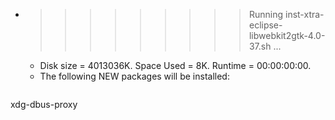 * >>>>>>>>> Running inst-xtra-eclipse-libwebkit2gtk-4.0-37.sh ...
  * Disk size = 4013036K. Space Used = 8K. Runtime = 00:00:00:00.
  * The following NEW packages will be installed:
  ```bash
xdg-dbus-proxy
  ```
